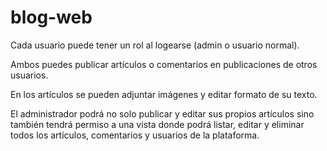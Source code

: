 # blog-web

Cada usuario puede tener un rol al logearse (admin o usuario normal).

Ambos puedes publicar artículos o comentarios en publicaciones de otros usuarios.

En los artículos se pueden adjuntar imágenes y editar formato de su texto.

El administrador podrá no solo publicar y editar sus propios artículos sino también tendrá permiso a una vista donde podrá listar, editar y eliminar todos los artículos, comentarios y usuarios de la plataforma.

